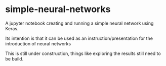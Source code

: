 # simple-neural-networks
A jupyter notebook creating and running a simple neural network using Keras.

Its intention is that it can be used as an instruction/presentation for the introduction of neural networks

This is still under construction, things like exploring the results still need to be build. 


